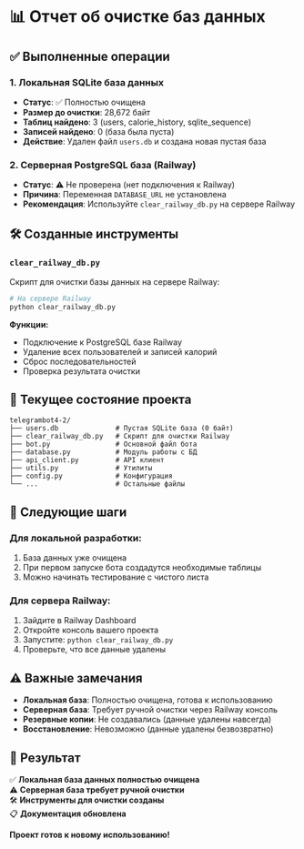 # 📊 Отчет об очистке баз данных

## ✅ Выполненные операции

### 1. Локальная SQLite база данных
- **Статус**: ✅ Полностью очищена
- **Размер до очистки**: 28,672 байт
- **Таблиц найдено**: 3 (users, calorie_history, sqlite_sequence)
- **Записей найдено**: 0 (база была пуста)
- **Действие**: Удален файл `users.db` и создана новая пустая база

### 2. Серверная PostgreSQL база (Railway)
- **Статус**: ⚠️ Не проверена (нет подключения к Railway)
- **Причина**: Переменная `DATABASE_URL` не установлена
- **Рекомендация**: Используйте `clear_railway_db.py` на сервере Railway

## 🛠️ Созданные инструменты

### `clear_railway_db.py`
Скрипт для очистки базы данных на сервере Railway:
```bash
# На сервере Railway
python clear_railway_db.py
```

**Функции:**
- Подключение к PostgreSQL базе Railway
- Удаление всех пользователей и записей калорий
- Сброс последовательностей
- Проверка результата очистки

## 📁 Текущее состояние проекта

```
telegrambot4-2/
├── users.db              # Пустая SQLite база (0 байт)
├── clear_railway_db.py   # Скрипт для очистки Railway
├── bot.py                # Основной файл бота
├── database.py           # Модуль работы с БД
├── api_client.py         # API клиент
├── utils.py              # Утилиты
├── config.py             # Конфигурация
└── ...                   # Остальные файлы
```

## 🚀 Следующие шаги

### Для локальной разработки:
1. База данных уже очищена
2. При первом запуске бота создадутся необходимые таблицы
3. Можно начинать тестирование с чистого листа

### Для сервера Railway:
1. Зайдите в Railway Dashboard
2. Откройте консоль вашего проекта
3. Запустите: `python clear_railway_db.py`
4. Проверьте, что все данные удалены

## ⚠️ Важные замечания

- **Локальная база**: Полностью очищена, готова к использованию
- **Серверная база**: Требует ручной очистки через Railway консоль
- **Резервные копии**: Не создавались (данные удалены навсегда)
- **Восстановление**: Невозможно (данные удалены безвозвратно)

## 🎯 Результат

✅ **Локальная база данных полностью очищена**  
⚠️ **Серверная база требует ручной очистки**  
🛠️ **Инструменты для очистки созданы**  
📋 **Документация обновлена**

**Проект готов к новому использованию!**
